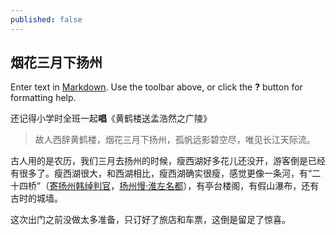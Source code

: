```yaml
---
published: false
---
```


## 烟花三月下扬州

Enter text in [Markdown](http://daringfireball.net/projects/markdown/). Use the toolbar above, or click the **?** button for formatting help.

还记得小学时全班一起**唱**《黄鹤楼送孟浩然之广陵》

> 故人西辞黄鹤楼，烟花三月下扬州，孤帆远影碧空尽，唯见长江天际流。

古人用的是农历，我们三月去扬州的时候，瘦西湖好多花儿还没开，游客倒是已经有很多了。瘦西湖很大，和西湖相比，瘦西湖确实很瘦，感觉更像一条河，有“二十四桥”（[寄扬州韩绰判官](http://baike.baidu.com/view/160007.htm)，[扬州慢·淮左名都](http://baike.baidu.com/view/2753818.htm)），有亭台楼阁，有假山瀑布，还有古时的城墙。

这次出门之前没做太多准备，只订好了旅店和车票，这倒是留足了惊喜。